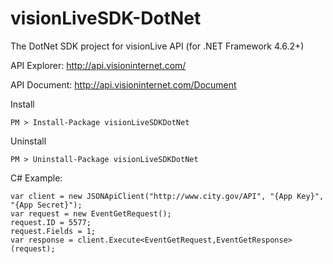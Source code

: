 # visionLiveSDK-DotNet
The DotNet SDK project for visionLive API (for .NET Framework 4.6.2+)

API Explorer: http://api.visioninternet.com/

API Document: http://api.visioninternet.com/Document

Install
```
PM > Install-Package visionLiveSDKDotNet
```
Uninstall
```
PM > Uninstall-Package visionLiveSDKDotNet
```

C# Example:
```
var client = new JSONApiClient("http://www.city.gov/API", "{App Key}", "{App Secret}");
var request = new EventGetRequest();
request.ID = 5577;
request.Fields = 1;
var response = client.Execute<EventGetRequest,EventGetResponse>(request);
```
